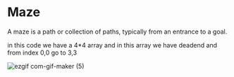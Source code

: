 ﻿# Maze
A maze is a path or collection of paths, typically from an entrance to a goal.

in this code we have a 4*4 array and in this array we have deadend and from index 0,0 go to 3,3 

![ezgif com-gif-maker (5)](https://user-images.githubusercontent.com/54143711/127214264-957fc92d-0ea0-47d1-b11a-ad25f1e649cc.gif)
